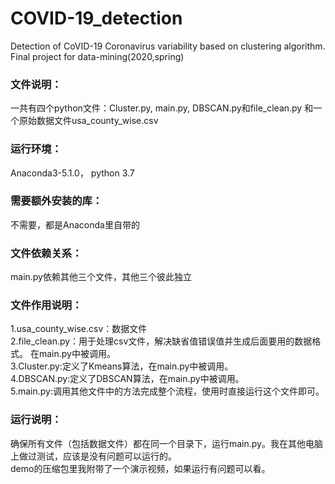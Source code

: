 # COVID-19_detection
Detection of CoVID-19  Coronavirus variability based on clustering algorithm. Final project for data-mining(2020,spring)  
  
  ### 文件说明：  
  一共有四个python文件：Cluster.py, main.py, DBSCAN.py和file_clean.py 和一个原始数据文件usa_county_wise.csv
  
  ### 运行环境：  
  Anaconda3-5.1.0， python 3.7  
  
  ### 需要额外安装的库：  
  不需要，都是Anaconda里自带的  
  
  ### 文件依赖关系：  
  main.py依赖其他三个文件，其他三个彼此独立  
  
  ### 文件作用说明：    

1.usa_county_wise.csv：数据文件  
2.file_clean.py：用于处理csv文件，解决缺省值错误值并生成后面要用的数据格式。 在main.py中被调用。  
3.Cluster.py:定义了Kmeans算法，在main.py中被调用。  
4.DBSCAN.py:定义了DBSCAN算法，在main.py中被调用。  
5.main.py:调用其他文件中的方法完成整个流程，使用时直接运行这个文件即可。  
  
  ### 运行说明：  
  确保所有文件（包括数据文件）都在同一个目录下，运行main.py。我在其他电脑上做过测试，应该是没有问题可以运行的。  
  demo的压缩包里我附带了一个演示视频，如果运行有问题可以看。
